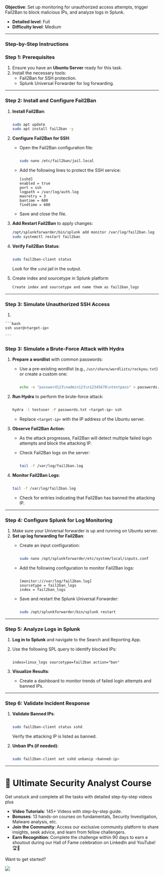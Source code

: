 **Objective**: Set up monitoring for unauthorized access attempts, trigger Fail2Ban to block malicious IPs, and analyze logs in Splunk.    
- **Detailed level**: Full
- **Difficulty level**: Medium

---

### **Step-by-Step Instructions**

### **Step 1: Prerequisites**

1. Ensure you have an **Ubuntu Server** ready for this task.
2. Install the necessary tools:
    - Fail2Ban for SSH protection.
    - Splunk Universal Forwarder for log forwarding.

---

### **Step 2: Install and Configure Fail2Ban**

1. **Install Fail2Ban**:
    
    ```bash
    
    sudo apt update
    sudo apt install fail2ban -y
    
    ```
    
2. **Configure Fail2Ban for SSH**:
    - Open the Fail2Ban configuration file:
        
        ```bash
        
        sudo nano /etc/fail2ban/jail.local
        
        ```
        
    - Add the following lines to protect the SSH service:
        
        ```
        [sshd]
        enabled = true
        port = ssh
        logpath = /var/log/auth.log
        maxretry = 3
        bantime = 600
        findtime = 600
        
        ```
        
    - Save and close the file.
3. **Add Restart Fail2Ban** to apply changes:
    
    ```bash
    /opt/splunkforwarder/bin/splunk add monitor /var/log/fail2ban.log
    sudo systemctl restart fail2ban
    
    ```
    
4. **Verify Fail2Ban Status**:
    
    ```bash
    
    sudo fail2ban-client status
    
    ```
    
    Look for the `sshd` jail in the output.
    
5. Create index and sourcetype in Splunk platform
    
    ```css
    Create index and sourcetype and name them as fail2ban_logs
    ```
    

---

### **Step 3: Simulate Unauthorized SSH Access**

1. 
    
    ```bash
    ssh user@<target-ip>
    
    ```
    

### **Step 3: Simulate a Brute-Force Attack with Hydra**

1. **Prepare a wordlist** with common passwords:
    - Use a pre-existing wordlist (e.g., `/usr/share/wordlists/rockyou.txt`) or create a custom one:
        
        ```bash
        
        echo -e "password123\nadmin123\n12345678\ntestpass" > passwords.txt
        
        ```
        
2. **Run Hydra** to perform the brute-force attack:
    
    ```bash
    
    hydra -l testuser -P passwords.txt <target-ip> ssh
    
    ```
    
    - Replace `<target-ip>` with the IP address of the Ubuntu server.
3. **Observe Fail2Ban Action**:
    - As the attack progresses, Fail2Ban will detect multiple failed login attempts and block the attacking IP.
    - Check Fail2Ban logs on the server:
        
        ```bash
        
        tail -f /var/log/fail2ban.log
        
        ```
        
4. **Monitor Fail2Ban Logs**:
    
    ```bash
    
    tail -f /var/log/fail2ban.log
    
    ```
    
    - Check for entries indicating that Fail2Ban has banned the attacking IP.

---

### **Step 4: Configure Splunk for Log Monitoring**

1. Make sure your Universal forwarder is up and running on Ubuntu server.
2. **Set up log forwarding for Fail2Ban**:
    - Create an input configuration:
        
        ```bash
        
        sudo nano /opt/splunkforwarder/etc/system/local/inputs.conf
        
        ```
        
    - Add the following configuration to monitor Fail2Ban logs:
        
        ```
        
        [monitor:///var/log/fail2ban.log]
        sourcetype = fail2ban_logs
        index = fail2ban_logs
        
        ```
        
    - Save and restart the Splunk Universal Forwarder:
        
        ```bash
        
        sudo /opt/splunkforwarder/bin/splunk restart
        
        ```
        

---

### **Step 5: Analyze Logs in Splunk**

1. **Log in to Splunk** and navigate to the Search and Reporting App.
2. Use the following SPL query to identify blocked IPs:
    
    ```
    
    index=linux_logs sourcetype=fail2ban action="ban"
    
    ```
    
3. **Visualize Results**:
    - Create a dashboard to monitor trends of failed login attempts and banned IPs.

---

### **Step 6: Validate Incident Response**

1. **Validate Banned IPs**:
    
    ```bash
    
    sudo fail2ban-client status sshd
    
    ```
    
    Verify the attacking IP is listed as banned.
    
2. **Unban IPs (if needed)**:
    
    ```bash
    
    sudo fail2ban-client set sshd unbanip <banned-ip>
    
    ```



---


# 🌟 Ultimate Security Analyst Course

Get unstuck and complete all the tasks with detailed step-by-step videos plus

- **Video Tutorials**: 145+ Videos with step-by-step guide.
- **Bonuses**: 13 hands-on courses on fundamentals, Security Investigation, Malware analysis, etc.
- **Join the Community**: Access our exclusive community platform to share insights, seek advice, and learn from fellow challengers.
- **Earn Recognition**: Complete the challenge within 90 days to earn a shoutout during our Hall of Fame celebration on LinkedIn and YouTube! 🏆📣

Want to get started?

<a href=[https://learn.haxsecurity.com/services/90securitychallenge](https://learn.haxsecurity.com/services/securitychallenge)><img src="https://img.shields.io/badge/-Book%20Your%20Seat-008CBA?&style=for-the-badge&logo=Book&logoColor=white" /></a>


